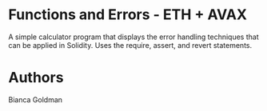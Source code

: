# Functions and Errors - ETH + AVAX

A simple calculator program that displays the error handling techniques that can be applied in Solidity. 
Uses the require, assert, and revert statements.

# Authors

Bianca Goldman
